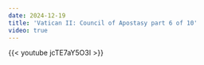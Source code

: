 ```yaml
---
date: 2024-12-19
title: 'Vatican II: Council of Apostasy part 6 of 10'
video: true
---
```



{{< youtube jcTE7aY5O3I >}}
